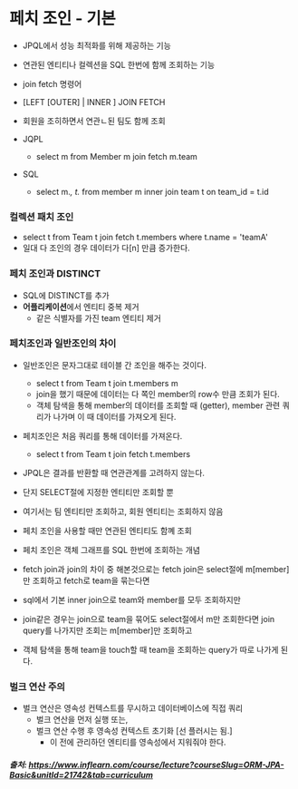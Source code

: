 # 페치 조인 - 기본

- JPQL에서 성능 최적화를 위해 제공하는 기능
- 연관된 엔티티나 컬렉션을 SQL 한번에 함께 조회하는 기능
- join fetch 명령어
- [LEFT [OUTER] | INNER ] JOIN FETCH 

- 회원을 조히하면서 연관ㄴ된 팀도 함께 조회
- JQPL
  - select m from Member m join fetch m.team
- SQL
  - select m.*, t.* from member m  inner join team t on team_id = t.id

### 컬렉션 패치 조인
- select t from Team t join fetch t.members where t.name = 'teamA'
- 일대 다 조인의 경우 데이터가 다[n] 만큼 증가한다.

### 페치 조인과 DISTINCT
- SQL에 DISTINCT를 추가
- **어플리케이션**에서 엔티티 중복 제거
  - 같은 식별자를 가진 team 엔티티 제거

### 페치조인과 일반조인의 차이
- 일반조인은 문자그대로 테이블 간 조인을 해주는 것이다.
  - select t from Team t join t.members m
  - join을 했기 때문에 데이터는 다 쪽인 member의 row수 만큼 조회가 된다.
  - 객체 탐색을 통해 member의 데이터를 조회할 때 (getter), member 관련 쿼리가 나가며 이 때 데이터를 가져오게 된다.
- 페치조인은 처음 쿼리를 통해 데이터를 가져온다.
  - select t from Team t join fetch t.members

- JPQL은 결과를 반환할 때 연관관계를 고려하지 않는다.
- 단지 SELECT절에 지정한 엔티티만 조회할 뿐
- 여기서는 팀 엔티티만 조회하고, 회원 엔티티는 조회하지 않음
- 페치 조인을 사용할 때만 연관된 엔티티도 함꼐 조회
- 페치 조인은 객체 그래프를 SQL 한번에 조회하는 개념


- fetch join과 join의 차이 중 해본것으로는 fetch join은 select절에 m[member]만 조회하고 fetch로 team을 묶는다면  
- sql에서 기본 inner join으로 team와 member를 모두 조회하지만 
- join같은 경우는 join으로 team을 묶어도 select절에서 m만 조회한다면 join query를 나가지만 조회는 m[member]만 조회하고
- 객체 탐색을 통해 team을 touch할 때 team을 조회하는 query가 따로 나가게 된다. 

### 벌크 연산 주의
- 벌크 연산은 영속성 컨텍스트를 무시하고 데이터베이스에 직접 쿼리
  - 벌크 연산을 먼저 실행 또는,
  - 벌크 연산 수행 후 영속성 컨텍스트 초기화 [선 플러시는 됨.]
    - 이 전에 관리하던 엔티티를 영속성에서 지워줘야 한다.
  

##### 출처: https://www.inflearn.com/course/lecture?courseSlug=ORM-JPA-Basic&unitId=21742&tab=curriculum